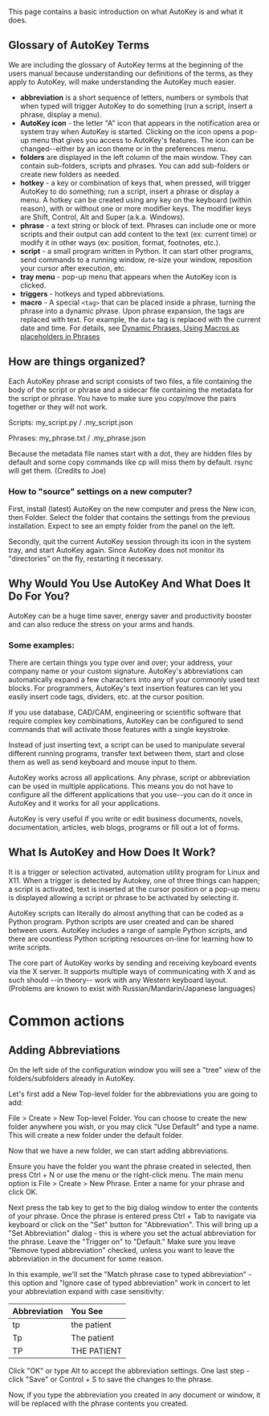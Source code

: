 This page contains a basic introduction on what AutoKey is and what it does.

## Glossary of AutoKey Terms

We are including the glossary of AutoKey terms at the beginning of the users manual because understanding our definitions of the terms, as they apply to AutoKey, will make understanding the AutoKey much easier.

- **abbreviation** is a short sequence of letters, numbers or symbols that when typed will trigger AutoKey to do something (run a script, insert a phrase, display a menu).
- **AutoKey icon** - the letter "A" icon that appears in the notification area or system tray when AutoKey is started. Clicking on the icon opens a pop-up menu that gives you access to AutoKey's features. The icon can be changed--either by an icon theme or in the preferences menu.
- **folders** are displayed in the left column of the main window. They can contain sub-folders, scripts and phrases. You can add sub-folders or create new folders as needed.
- **hotkey** - a key or combination of keys that, when pressed, will trigger AutoKey to do something; run a script, insert a phrase or display a menu. A hotkey can be created using any key on the keyboard (within reason), with or without one or more modifier keys. The modifier keys are Shift, Control, Alt and Super (a.k.a. Windows).
- **phrase** - a text string or block of text. Phrases can include one or more scripts and their output can add content to the text (ex: current time) or modify it in other ways (ex: position, format, footnotes, etc.).
- **script** - a small program written in Python. It can start other programs, send commands to a running window, re-size your window, reposition your cursor after execution, etc.
- **tray menu** - pop-up menu that appears when the AutoKey icon is clicked.
- **triggers** - hotkeys and typed abbreviations.
- **macro** - A special `<tag>` that can be placed inside a phrase, turning the phrase into a dynamic phrase. Upon phrase expansion, the tags are replaced with text. For example, the `date` tag is replaced with the current date and time. For details, see [Dynamic Phrases, Using Macros as placeholders in Phrases](../wiki/Dynamic-Phrases,-Using-Macros-as-placeholders-in-Phrases)

## How are things organized?
 Each AutoKey phrase and script consists of two files, a file
containing the body of the script or phrase and a sidecar file
containing the metadata for the script or phrase. You have to make sure
you copy/move the pairs together or they will not work.

Scripts: my_script.py / .my_script.json

Phrases: my_phrase.txt / .my_phrase.json

Because the metadata file names start with a dot, they are hidden files
by default and some copy commands like cp will miss them by default.
rsync will get them. (Credits to Joe)

### How to "source" settings on a new computer?
First, install (latest) AutoKey on the new computer and press the New icon, then Folder. Select the folder that contains the settings from the previous installation. Expect to see an empty folder from the panel on the left.

Secondly, quit the current AutoKey session through its icon in the system tray, and start AutoKey again. Since AutoKey does not monitor its "directories" on the fly, restarting it necessary.

## Why Would You Use AutoKey And What Does It Do For You?

AutoKey can be a huge time saver, energy saver and productivity booster and can also reduce the stress on your arms and hands.

### Some examples:

There are certain things you type over and over; your address, your company name or your custom signature. AutoKey's abbreviations can automatically expand a few characters into any of your commonly used text blocks. For programmers, AutoKey's text insertion features can let you easily insert code tags, dividers, etc. at the cursor position.

If you use database, CAD/CAM, engineering or scientific software that require complex key combinations, AutoKey can be configured to send commands that will activate those features with a single keystroke.

Instead of just inserting text, a script can be used to manipulate several different running programs, transfer text between them, start and close them as well as send keyboard and mouse input to them.

AutoKey works across all applications. Any phrase, script or abbreviation can be used in multiple applications. This means you do not have to configure all the different applications that you use--you can do it once in AutoKey and it works for all your applications.

AutoKey is very useful if you write or edit business documents, novels, documentation, articles, web blogs, programs or fill out a lot of forms.

## What Is AutoKey and How Does It Work?

It is a trigger or selection activated, automation utility program for Linux and X11. When a trigger is detected by Autokey, one of three things can happen; a script is activated, text is inserted at the cursor position or a pop-up menu is displayed allowing a script or phrase to be activated by selecting it.

AutoKey scripts can literally do almost anything that can be coded as a Python program. Python scripts are user created and can be shared between users. AutoKey includes a range of sample Python scripts, and there are countless Python scripting resources on-line for learning how to write scripts.

The core part of AutoKey works by sending and receiving keyboard events via the X server. It supports multiple ways of communicating with X and as such should --in theory-- work with any Western keyboard layout. (Problems are known to exist with Russian/Mandarin/Japanese languages)

# Common actions

## Adding Abbreviations

On the left side of the configuration window you will see a "tree" view of the folders/subfolders already in AutoKey.

Let's first add a New Top-level folder for the abbreviations you are going to add:

File > Create > New Top-level Folder. You can choose to create the new folder anywhere you wish, or you may click "Use Default" and type a name. This will create a new folder under the default folder.

Now that we have a new folder, we can start adding abbreviations.

Ensure you have the folder you want the phrase created in selected, then press Ctrl + N or use the menu or the right-click menu. The main menu option is File > Create > New Phrase. Enter a name for your phrase and click OK.

Next press the tab key to get to the big dialog window to enter the contents of your phrase. Once the phrase is entered press Ctrl + Tab to navigate via keyboard or click on the "Set" button for "Abbreviation". This will bring up a "Set Abbreviation" dialog - this is where you set the actual abbreviation for the phrase. Leave the "Trigger on" to "Default." Make sure you leave "Remove typed abbreviation" checked, unless you want to leave the abbreviation in the document for some reason.

In this example, we'll set the "Match phrase case to typed abbreviation" - this option and "Ignore case of typed abbreviation" work in concert to let your abbreviation expand with case sensitivity:

| Abbreviation | You See | 
|:-----------------|:------------| 
| tp | the patient | 
| Tp | The patient | 
| TP | THE PATIENT |

Click "OK" or type Alt to accept the abbreviation settings. One last step - click "Save" or Control + S to save the changes to the phrase.

Now, if you type the abbreviation you created in any document or window, it will be replaced with the phrase contents you created.